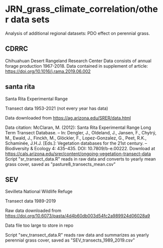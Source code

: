 # JRN_grass_climate_correlation/other data sets

Analysis of additional regional datasets: PDO effect on perennial grass.

## CDRRC
Chihuahuan Desert Rangeland Research Center
Data consists of annual forage production 1967-2018. 
Data contained in supplement of article: https://doi.org/10.1016/j.rama.2019.06.002 

## santa rita
Santa Rita Experimental Range

Transect data 1953-2021 (not every year has data)

Data downloaded from https://ag.arizona.edu/SRER/data.html

Data citation: 
McClaran, M. (2012): Santa Rita Experimental Range Long Term Transect Database. – In: Dengler, J., Oldeland, J., Jansen, F., Chytrý, M., Ewald, J., Finckh, M., Glöckler, F., Lopez-Gonzalez, G., Peet, R.K., Schaminée, J.H.J. [Eds.]: Vegetation databases for the 21st century. – Biodiversity & Ecology 4: 435–435. DOI: 10.7809/b-e.00222.
Download at https://cals.arizona.edu/srer/content/ongoing-vegetation-transect-data 
Script "sr_transect_data.R" reads in raw data and converts to yearly mean grass cover, saved as "pasture8_transects_mean.csv"

## SEV
Sevilleta National Wildlife Refuge

Transect data 1989-2019

Raw data downloaded from https://doi.org/10.6073/pasta/4d4b60db003d54fc2a989924d06028a9

Data file too large to store in repo

Script "sev_transect_data.R" reads raw data and summarizes as yearly perennial grass cover, saved as "SEV_transects_1989_2019.csv"

